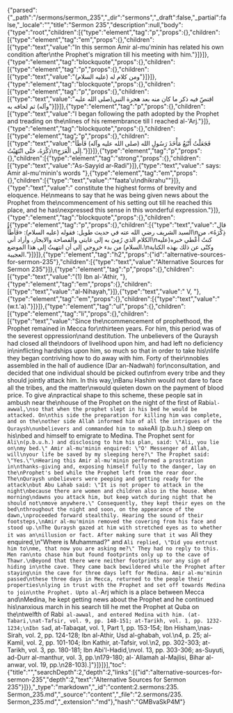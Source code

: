 {"parsed":{"_path":"/sermons/sermon_235","_dir":"sermons","_draft":false,"_partial":false,"_locale":"","title":"Sermon 235","description":null,"body":{"type":"root","children":[{"type":"element","tag":"p","props":{},"children":[{"type":"element","tag":"em","props":{},"children":[{"type":"text","value":"In this sermon Amir al-mu'minin has related his own condition after\nthe Prophet's migration till his meeting with him."}]}]},{"type":"element","tag":"blockquote","props":{},"children":[{"type":"element","tag":"p","props":{},"children":[{"type":"text","value":"ومن كلام له (عليه السلام)"}]}]},{"type":"element","tag":"blockquote","props":{},"children":[{"type":"element","tag":"p","props":{},"children":[{"type":"text","value":"اقتصّ فيه ذكر ما كان منه بعد هجرة النبي(صلى الله عليه وآله) ثم لحاقه به"}]}]},{"type":"element","tag":"p","props":{},"children":[{"type":"text","value":"I began following the path adopted by the Prophet and treading on the\nlines of his remembrance till I reached al-'Arj."}]},{"type":"element","tag":"blockquote","props":{},"children":[{"type":"element","tag":"p","props":{},"children":[{"type":"text","value":"فَجَعَلْتُ أَتْبَعُ مَأْخَذَ رَسُولِ الله (صلى الله عليه وآله) فَأَطَأُ ذِكْرَهُ، حَتَّى انْتَهَيْتُ\nإِلَى الْعَرَجِ."}]}]},{"type":"element","tag":"p","props":{},"children":[{"type":"element","tag":"strong","props":{},"children":[{"type":"text","value":"As-Sayyid ar-Radi"}]},{"type":"text","value":" says: Amir al-mu'minin's words "},{"type":"element","tag":"em","props":{},"children":[{"type":"text","value":"\"faata'u\ndhikrahu\""}]},{"type":"text","value":" constitute the highest forms of brevity and eloquence. He\nmeans to say that he was being given news about the Prophet from the\ncommencement of his setting out till he reached this place, and he has\nexpressed this sense in this wonderful expression."}]},{"type":"element","tag":"blockquote","props":{},"children":[{"type":"element","tag":"p","props":{},"children":[{"type":"text","value":"قال السيد الشريف رضي الله عته في حديث طويل: فقوله (عليه السلام): «فَأطَأُ\nذِكْرَهُ»، من الكلام الذي رُمِيَ به إلى غايتي والفصاحة والايجاز، وأراد أني\nكنتُ أُعْطي خبره(عليه السلام) من بدء خروجي إلى أن انتهيتُ إلى هذا الموضع،\nوكنّى عن ذلك بهذه الكناية العجيبة."}]}]},{"type":"element","tag":"h2","props":{"id":"alternative-sources-for-sermon-235"},"children":[{"type":"text","value":"Alternative Sources for Sermon 235"}]},{"type":"element","tag":"p","props":{},"children":[{"type":"text","value":"(1) Ibn al-'Athir, "},{"type":"element","tag":"em","props":{},"children":[{"type":"text","value":"al-Nihayah,"}]},{"type":"text","value":" V, "},{"type":"element","tag":"em","props":{},"children":[{"type":"text","value":"(w.t.'a)."}]}]},{"type":"element","tag":"ul","props":{},"children":[{"type":"element","tag":"li","props":{},"children":[{"type":"text","value":"Since the\ncommencement of prophethood, the Prophet remained in Mecca for\nthirteen years. For him, this period was of the severest oppression\nand destitution. The unbelievers of the Quraysh had closed all the\ndoors of livelihood upon him, and had left no deficiency in\ninflicting hardships upon him, so much so that in order to take his\nlife they began contriving how to do away with him. Forty of their\nnobles assembled in the hall of audience (Dar an-Nadwah) for\nconsultation, and decided that one individual should be picked out\nfrom every tribe and they should jointly attack him. In this way,\nBanu Hashim would not dare to face all the tribes, and the matter\nwould quieten down on the payment of blood price. To give a\npractical shape to this scheme, these people sat in ambush near the\nhouse of the Prophet on the night of the first of Rabi` al-awwal,\nso that when the prophet slept in his bed he would be attacked. On\nthis side the preparation for killing him was complete, and on the\nother side Allah informed him of all the intrigues of the Quraysh\nunbelievers and commanded him to make `Ali (p.b.u.h.) sleep on his\nbed and himself to emigrate to Medina. The Prophet sent for `Ali\n(p.b.u.h.) and disclosing to him his plan, said: \"Ali, you lie on\nmy bed.\" Amir al-mu'minin enquired: \"O' Messenger of Allah, will\nyour life be saved by my sleeping here?\" The Prophet said: \"Yes.\"\nHearing this Amir al-mu'minin performed a prostration in\nthanks-giving and, exposing himself fully to the danger, lay on the\nProphet's bed while the Prophet left from the rear door. The\nQuraysh unbelievers were peeping and getting ready for the attack\nbut Abu Lahab said: \"It is not proper to attack in the night\nbecause there are women and children also in the house. When morning\ndawns you attack him, but keep watch during night that he should not\nmove anywhere.\" Consequently, they kept their eyes on the bed\nthroughout the night and soon, on the appearance of the dawn,\nproceeded forward stealthily. Hearing the sound of their footsteps,\nAmir al-mu'minin removed the covering from his face and stood up.\nThe Quraysh gazed at him with stretched eyes as to whether it was an\nillusion or fact. After making sure that it was `Ali they enquired,\n\"Where is Muhammad?\" and `Ali replied, \"Did you entrust him to\nme, that now you are asking me?\" They had no reply to this. Men ran\nto chase him but found footprints only up to the cave of Thawr.\nBeyond that there were neither footprints nor any sign of hiding in\nthe cave. They came back bewildered while the Prophet after staying\nin the cave for three days left for Medina. Amir al-mu'minin passed\nthese three days in Mecca, returned to the people their properties\nlying in trust with the Prophet and set off towards Medina to join\nthe Prophet. Upto al-`Arj which is a place between Mecca and\nMedina, he kept getting news about the Prophet and he continued his\nanxious march in his search till he met the Prophet at Quba on the\ntwelfth of Rabi` al-awwal, and entered Medina with him. (at-Tabari,\nat-Tafsir, vol. 9, pp. 148-151; at-Tarikh, vol. 1, pp. 1232-1234;\nIbn Sa`d, at-Tabaqat, vol. 1, Part 1, pp. 153-154; Ibn Hisham,\nas-Sirah, vol. 2, pp. 124-128; Ibn al-Athir, Usd al-ghabah, vol.\n4, p. 25; al-Kamil, vol. 2, pp. 101-104; Ibn Kathir, at-Tafsir, vol.\n2, pp. 302-303; at-Tarikh, vol. 3, pp. 180-181; Ibn Abi'l-Hadid,\nvol. 13, pp. 303-306; as-Suyuti, ad-Durr al-manthur, vol. 3, pp.\n179-180; al-`Allamah al-Majlisi, Bihar al-anwar, vol. 19, pp.\n28-103).]"}]}]}],"toc":{"title":"","searchDepth":2,"depth":2,"links":[{"id":"alternative-sources-for-sermon-235","depth":2,"text":"Alternative Sources for Sermon 235"}]}},"_type":"markdown","_id":"content:2.sermons:235. Sermon_235.md","_source":"content","_file":"2.sermons/235. Sermon_235.md","_extension":"md"},"hash":"GMBvaSkP4M"}